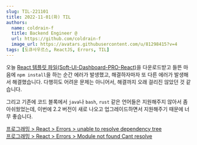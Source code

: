```yaml
---
slug: TIL-221101
title: 2022-11-01(화) TIL
authors:
  name: coldrain-f
  title: Backend Engineer @
  url: https://github.com/coldrain-f
  image_url: https://avatars.githubusercontent.com/u/81298415?v=4
tags: [도큐사우르스, ReactJS, Errors, TIL]
---
```

<!-- [](http://coldrain-f.netlify.app) <br/> -->

오늘 [React 템플릿 파일(Soft-UI-Dashboard-PRO-React)](https://www.creative-tim.com/product/soft-ui-dashboard-pro-react)을 
다운로드받고 들뜬 마음에 `npm install`을 하는 순간 에러가 발생했고,
해결하자마자 또 다른 에러가 발생해서 해결했습니다.
다행히도 어려운 문제는 아니어서, 해결까지 오래 걸리진 않았던 것 같습니다.

그리고 기존에 코드 블록에서 `java`나 `bash`, `rust` 같은 언어들은 지원해주지 않아서 좀 아쉬웠었는데,
이번에 2.2 버전이 새로 나오고 업그레이드하면서 지원해주기 때문에 너무 좋습니다.


[프로그래밍 > React > Errors > unable to resolve dependency tree](https://coldrain-f.netlify.app/programming/React/Errors/unable%20to%20resolve%20dependency%20tree) <br />
[프로그래밍 > React > Errors > Module not found Cant resolve](https://coldrain-f.netlify.app/programming/React/Errors/Module%20not%20found%20Cant%20resolve)